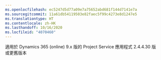 ```yaml
---
ms.openlocfilehash: ec5247d5d77a09e7a75652abd681f144d7141e7a
ms.sourcegitcommit: 11a61db54119503e82faec5f99c4273e8d1247e5
ms.translationtype: HT
ms.contentlocale: zh-HK
ms.lasthandoff: 10/16/2020
ms.locfileid: "4070460"
---
```

適用於 Dynamics 365 (online) 9.x 版的 Project Service 應用程式 2.4.4.30 版或更舊版本
